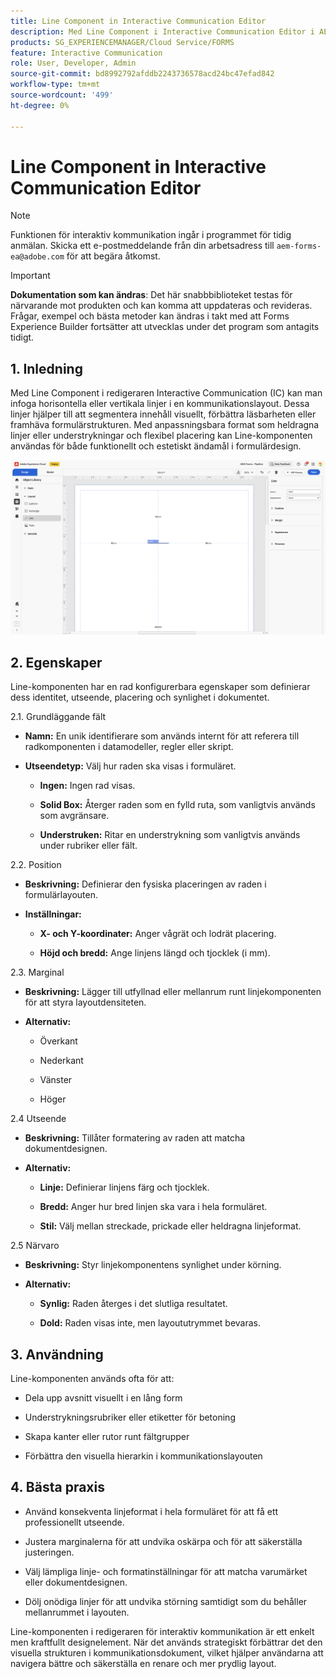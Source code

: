```yaml
---
title: Line Component in Interactive Communication Editor
description: Med Line Component i Interactive Communication Editor i AEM Forms kan man infoga horisontella eller vertikala linjer i en kommunikationslayout.
products: SG_EXPERIENCEMANAGER/Cloud Service/FORMS
feature: Interactive Communication
role: User, Developer, Admin
source-git-commit: bd8992792afddb2243736578acd24bc47efad842
workflow-type: tm+mt
source-wordcount: '499'
ht-degree: 0%

---
```



# Line Component in Interactive Communication Editor

>[!NOTE]
>
> Funktionen för interaktiv kommunikation ingår i programmet för tidig anmälan. Skicka ett e-postmeddelande från din arbetsadress till `aem-forms-ea@adobe.com` för att begära åtkomst.

>[!IMPORTANT]
>
> **Dokumentation som kan ändras**: Det här snabbbiblioteket testas för närvarande mot produkten och kan komma att uppdateras och revideras. Frågar, exempel och bästa metoder kan ändras i takt med att Forms Experience Builder fortsätter att utvecklas under det program som antagits tidigt.

## &#x200B;1. Inledning

Med Line Component i redigeraren Interactive Communication (IC) kan man infoga horisontella eller vertikala linjer i en kommunikationslayout. Dessa linjer hjälper till att segmentera innehåll visuellt, förbättra läsbarheten eller framhäva formulärstrukturen. Med anpassningsbara format som heldragna linjer eller understrykningar och flexibel placering kan Line-komponenten användas för både funktionellt och estetiskt ändamål i formulärdesign.

![Sök efter IC Docu](/help/forms/interactive-communication/assets/line.png)

## &#x200B;2. Egenskaper

Line-komponenten har en rad konfigurerbara egenskaper som definierar dess identitet, utseende, placering och synlighet i dokumentet.

2.1. Grundläggande fält

- **Namn:** En unik identifierare som används internt för att referera till radkomponenten i datamodeller, regler eller skript.

- **Utseendetyp:** Välj hur raden ska visas i formuläret.

   - **Ingen:** Ingen rad visas.

   - **Solid Box:** Återger raden som en fylld ruta, som vanligtvis används som avgränsare.

   - **Understruken:** Ritar en understrykning som vanligtvis används under rubriker eller fält.

2.2. Position

- **Beskrivning:** Definierar den fysiska placeringen av raden i formulärlayouten.

- **Inställningar:**

   - **X- och Y-koordinater:** Anger vågrät och lodrät placering.

   - **Höjd och bredd:** Ange linjens längd och tjocklek (i mm).

2.3. Marginal

- **Beskrivning:** Lägger till utfyllnad eller mellanrum runt linjekomponenten för att styra layoutdensiteten.

- **Alternativ:**

   - Överkant

   - Nederkant

   - Vänster

   - Höger

2.4 Utseende

- **Beskrivning:** Tillåter formatering av raden att matcha dokumentdesignen.

- **Alternativ:**

   - **Linje:** Definierar linjens färg och tjocklek.

   - **Bredd:** Anger hur bred linjen ska vara i hela formuläret.

   - **Stil:** Välj mellan streckade, prickade eller heldragna linjeformat.

2.5 Närvaro

- **Beskrivning:** Styr linjekomponentens synlighet under körning.

- **Alternativ:**

   - **Synlig:** Raden återges i det slutliga resultatet.

   - **Dold:** Raden visas inte, men layoututrymmet bevaras.

## &#x200B;3. Användning

Line-komponenten används ofta för att:

- Dela upp avsnitt visuellt i en lång form

- Understrykningsrubriker eller etiketter för betoning

- Skapa kanter eller rutor runt fältgrupper

- Förbättra den visuella hierarkin i kommunikationslayouten

## &#x200B;4. Bästa praxis

- Använd konsekventa linjeformat i hela formuläret för att få ett professionellt utseende.

- Justera marginalerna för att undvika oskärpa och för att säkerställa justeringen.

- Välj lämpliga linje- och formatinställningar för att matcha varumärket eller dokumentdesignen.

- Dölj onödiga linjer för att undvika störning samtidigt som du behåller mellanrummet i layouten.

Line-komponenten i redigeraren för interaktiv kommunikation är ett enkelt men kraftfullt designelement. När det används strategiskt förbättrar det den visuella strukturen i kommunikationsdokument, vilket hjälper användarna att navigera bättre och säkerställa en renare och mer prydlig layout.



